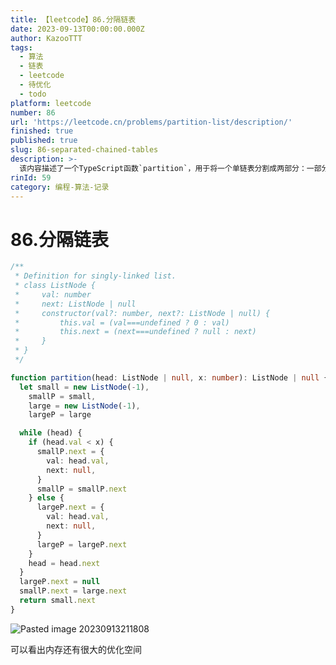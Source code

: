```yaml
---
title: 【leetcode】86.分隔链表
date: 2023-09-13T00:00:00.000Z
author: KazooTTT
tags:
  - 算法
  - 链表
  - leetcode
  - 待优化
  - todo
platform: leetcode
number: 86
url: 'https://leetcode.cn/problems/partition-list/description/'
finished: true
published: true
slug: 86-separated-chained-tables
description: >-
  该内容描述了一个TypeScript函数`partition`，用于将一个单链表分割成两部分：一部分包含所有小于给定值x的节点，另一部分包含所有大于或等于x的节点。函数首先创建两个新的链表头节点`small`和`large`，分别用于存储小于x和大于等于x的节点。通过遍历原链表，将节点值小于x的节点添加到`small`链表，将节点值大于等于x的节点添加到`large`链表。最后，将`large`链表连接到`small`链表的尾部，并返回`small`链表的头节点。此方法在内存使用上还有优化空间。
rinId: 59
category: 编程-算法-记录
---
```


# 86.分隔链表

```typescript
/**
 * Definition for singly-linked list.
 * class ListNode {
 *     val: number
 *     next: ListNode | null
 *     constructor(val?: number, next?: ListNode | null) {
 *         this.val = (val===undefined ? 0 : val)
 *         this.next = (next===undefined ? null : next)
 *     }
 * }
 */

function partition(head: ListNode | null, x: number): ListNode | null {
  let small = new ListNode(-1),
    smallP = small,
    large = new ListNode(-1),
    largeP = large

  while (head) {
    if (head.val < x) {
      smallP.next = {
        val: head.val,
        next: null,
      }
      smallP = smallP.next
    } else {
      largeP.next = {
        val: head.val,
        next: null,
      }
      largeP = largeP.next
    }
    head = head.next
  }
  largeP.next = null
  smallP.next = large.next
  return small.next
}
```

![Pasted image 20230913211808](https://pictures.kazoottt.top/2024/10/20241017-31a8a6fcff29819c944e3716bb8f1979.png)

可以看出内存还有很大的优化空间
